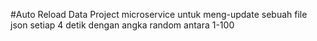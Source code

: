 #Auto Reload Data Project
microservice untuk meng-update sebuah file json setiap 4 detik dengan angka random antara 1-100
